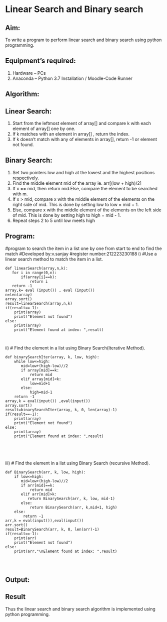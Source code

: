 # Linear Search and Binary search
## Aim:
To write a program to perform linear search and binary search using python programming.
## Equipment’s required:
1.	Hardware – PCs
2.	Anaconda – Python 3.7 Installation / Moodle-Code Runner
## Algorithm:
## Linear Search:
1.	Start from the leftmost element of array[] and compare k with each element of array[] one by one.
2.	If k matches with an element in array[] , return the index.
3.	If k doesn’t match with any of elements in array[], return -1 or element not found.
## Binary Search:
1.	Set two pointers low and high at the lowest and the highest positions respectively.
2.	Find the middle element mid of the array ie. arr[(low + high)/2]
3.	If x == mid, then return mid.Else, compare the element to be searched with m.
4.	If x > mid, compare x with the middle element of the elements on the right side of mid. This is done by setting low to low = mid + 1.
5.	Else, compare x with the middle element of the elements on the left side of mid. This is done by setting high to high = mid - 1.
6.	Repeat steps 2 to 5 until low meets high
## Program:
#program to search the item in a list one by one from start to end to find the match
#Developed by:v.sanjay
#register number:212223230188
i)	#Use a linear search method to match the item in a list.
```
def linearSearch(array,n,k):
   for i in range(0,n):
       if(array[i]==k):
           return i
   return -1
array,k= eval (input()) , eval (input()) 
n=len(array)
array.sort()
result=linearSearch(array,n,k)
if(result==-1):
    print(array)
    print("Element not found")
else:
    print(array)
    print("Element found at index: ",result)



```
ii)	# Find the element in a list using Binary Search(Iterative Method).
```
def binarySearchIter(array, k, low, high):
    while low<=high:
       mid=low+(high-low)//2
       if array[mid]==k:
           return mid
       elif array[mid]<k:
           low=mid+1
       else:
           high=mid-1
    return -1
array,k = eval(input()) ,eval(input())
array.sort()
result=binarySearchIter(array, k, 0, len(array)-1)
if(result==-1):
    print(array)
    print("Element not found")
else:
    print(array)
    print("Element found at index: ",result)





```
iii)	# Find the element in a list using Binary Search (recursive Method).
```
def BinarySearch(arr, k, low, high):
    if low<=high:
       mid=low+(high-low)//2
       if arr[mid]==k:
           return mid
       elif arr[mid]>k:
          return BinarySearch(arr, k, low, mid-1)
       else:
           return BinarySearch(arr, k,mid+1, high)
    else:
        return -1
arr,k = eval(input()),eval(input())
arr.sort()
result=BinarySearch(arr, k, 0, len(arr)-1)
if(result==-1):
    print(arr)
    print("Element not found")
else:
    print(arr,"\nElement found at index: ",result)




```
## Output:








## Result
Thus the linear search and binary search algorithm is implemented using python programming.
